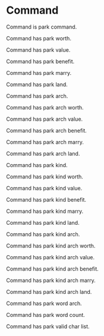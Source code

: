 # Command 

Command is park command. 

Command has park worth.

Command has park value.

Command has park benefit.

Command has park marry.

Command has park land.

Command has park arch.

Command has park arch worth.

Command has park arch value.

Command has park arch benefit.

Command has park arch marry.

Command has park arch land.

Command has park kind.

Command has park kind worth.

Command has park kind value.

Command has park kind benefit.

Command has park kind marry.

Command has park kind land.

Command has park kind arch.

Command has park kind arch worth.

Command has park kind arch value.

Command has park kind arch benefit.

Command has park kind arch marry.

Command has park kind arch land.

Command has park word arch. 

Command has park word count. 

Command has park valid char list. 